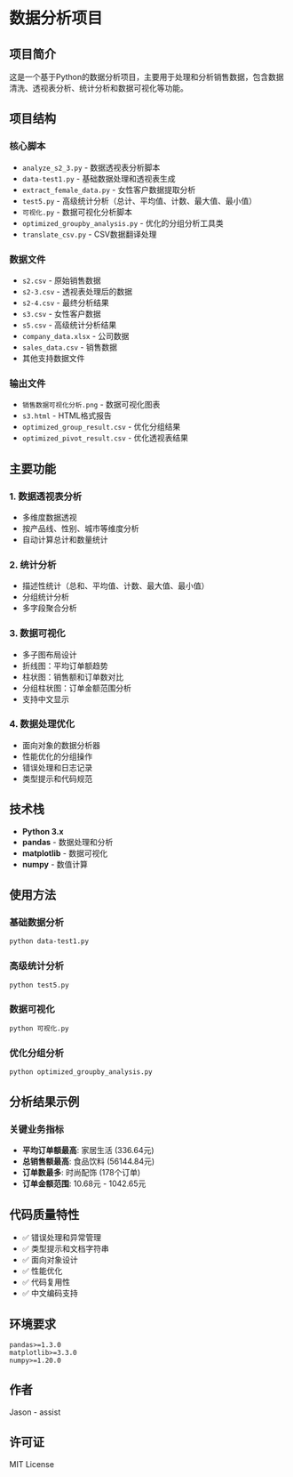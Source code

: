# 数据分析项目

## 项目简介

这是一个基于Python的数据分析项目，主要用于处理和分析销售数据，包含数据清洗、透视表分析、统计分析和数据可视化等功能。

## 项目结构

### 核心脚本
- `analyze_s2_3.py` - 数据透视表分析脚本
- `data-test1.py` - 基础数据处理和透视表生成
- `extract_female_data.py` - 女性客户数据提取分析
- `test5.py` - 高级统计分析（总计、平均值、计数、最大值、最小值）
- `可视化.py` - 数据可视化分析脚本
- `optimized_groupby_analysis.py` - 优化的分组分析工具类
- `translate_csv.py` - CSV数据翻译处理

### 数据文件
- `s2.csv` - 原始销售数据
- `s2-3.csv` - 透视表处理后的数据
- `s2-4.csv` - 最终分析结果
- `s3.csv` - 女性客户数据
- `s5.csv` - 高级统计分析结果
- `company_data.xlsx` - 公司数据
- `sales_data.csv` - 销售数据
- 其他支持数据文件

### 输出文件
- `销售数据可视化分析.png` - 数据可视化图表
- `s3.html` - HTML格式报告
- `optimized_group_result.csv` - 优化分组结果
- `optimized_pivot_result.csv` - 优化透视表结果

## 主要功能

### 1. 数据透视表分析
- 多维度数据透视
- 按产品线、性别、城市等维度分析
- 自动计算总计和数量统计

### 2. 统计分析
- 描述性统计（总和、平均值、计数、最大值、最小值）
- 分组统计分析
- 多字段聚合分析

### 3. 数据可视化
- 多子图布局设计
- 折线图：平均订单额趋势
- 柱状图：销售额和订单数对比
- 分组柱状图：订单金额范围分析
- 支持中文显示

### 4. 数据处理优化
- 面向对象的数据分析器
- 性能优化的分组操作
- 错误处理和日志记录
- 类型提示和代码规范

## 技术栈

- **Python 3.x**
- **pandas** - 数据处理和分析
- **matplotlib** - 数据可视化
- **numpy** - 数值计算

## 使用方法

### 基础数据分析
```bash
python data-test1.py
```

### 高级统计分析
```bash
python test5.py
```

### 数据可视化
```bash
python 可视化.py
```

### 优化分组分析
```bash
python optimized_groupby_analysis.py
```

## 分析结果示例

### 关键业务指标
- **平均订单额最高**: 家居生活 (336.64元)
- **总销售额最高**: 食品饮料 (56144.84元)
- **订单数最多**: 时尚配饰 (178个订单)
- **订单金额范围**: 10.68元 - 1042.65元

## 代码质量特性

- ✅ 错误处理和异常管理
- ✅ 类型提示和文档字符串
- ✅ 面向对象设计
- ✅ 性能优化
- ✅ 代码复用性
- ✅ 中文编码支持

## 环境要求

```
pandas>=1.3.0
matplotlib>=3.3.0
numpy>=1.20.0
```

## 作者

Jason - assist

## 许可证

MIT License
